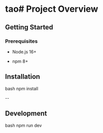 # tao# Project Overview

## Getting Started

### Prerequisites

- Node.js 16+

- npm 8+

## Installation

bash
npm install

--

## Development

bash
npm run dev



